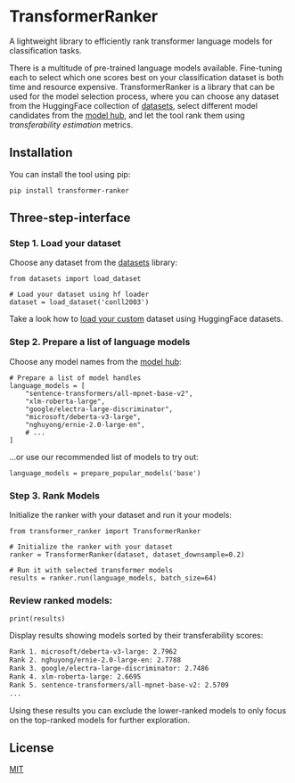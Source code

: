# TransformerRanker

A lightweight library to efficiently rank transformer language models for classification tasks.

There is a multitude of pre-trained language models available.
Fine-tuning each to select which one scores best on your classification dataset is both time and resource expensive. 
TransformerRanker is a library that can be used for the model selection process, where you can choose any dataset from the HuggingFace collection of [datasets](https://huggingface.co/datasets),
select different model candidates from the [model hub](https://huggingface.co/models), and let the tool rank them using _transferability estimation_ metrics.

## Installation

You can install the tool using pip:

```python3
pip install transformer-ranker
```

## Three-step-interface

### Step 1. Load your dataset

Choose any dataset from the [datasets](https://huggingface.co/docs/datasets/en/index) library:
```python3
from datasets import load_dataset

# Load your dataset using hf loader
dataset = load_dataset('conll2003')
```

Take a look how to [load your custom](https://huggingface.co/docs/datasets/v1.1.1/loading_datasets.html#from-local-files) dataset using HuggingFace datasets.

### Step 2. Prepare a list of language models

Choose any model names from the [model hub](https://huggingface.co/models):

```python3
# Prepare a list of model handles
language_models = [
    "sentence-transformers/all-mpnet-base-v2",
    "xlm-roberta-large",
    "google/electra-large-discriminator",
    "microsoft/deberta-v3-large",
    "nghuyong/ernie-2.0-large-en",
    # ...
]
```

...or use our recommended list of models to try out:

```python3 
language_models = prepare_popular_models('base')
```

### Step 3. Rank Models

Initialize the ranker with your dataset and run it your models:

```python3
from transformer_ranker import TransformerRanker

# Initialize the ranker with your dataset
ranker = TransformerRanker(dataset, dataset_downsample=0.2)

# Run it with selected transformer models
results = ranker.run(language_models, batch_size=64)
```

### Review ranked models:

```python3
print(results)
```

Display results showing models sorted by their transferability scores:

```bash
Rank 1. microsoft/deberta-v3-large: 2.7962
Rank 2. nghuyong/ernie-2.0-large-en: 2.7788
Rank 3. google/electra-large-discriminator: 2.7486
Rank 4. xlm-roberta-large: 2.6695
Rank 5. sentence-transformers/all-mpnet-base-v2: 2.5709
...
```

Using these results you can exclude the lower-ranked models to only focus on the top-ranked models for further exploration.

## License

[MIT](LICENSE)